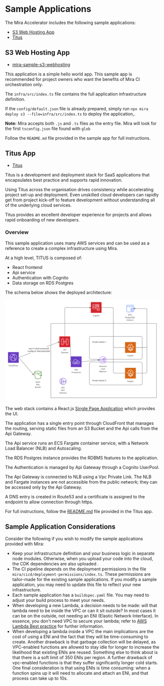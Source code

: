 # Sample Applications

The Mira Accelerator includes the following sample applications:
- [S3 Web Hosting App](#s3-web-hosting-app)
- [Titus](#titus-app)
<!-- - [Cognito 3-Tier Web App](#cognito-3-tier-web-app)-->
<!-- - [Auth0 3-Tier Web App](#auth0-3-tier-web-app)-->
<!-- - [Personalize App](#personalize-app)-->


## S3 Web Hosting App

- [mira-sample-s3-webhosting](https://github.com/nearform/mira-sample-s3-webhosting/generate)


This application is a simple hello world app. This sample app is recommended for project owners who want the benefits of Mira CI orchestration only.

The `infra/src/index.ts` file contains the full application infrastructure definition.

If the `config/default.json` file is already prepared, simply run `npx mira deploy s3 --file=infra/src/index.ts`
to deploy the application,.

__Note:__ Mira accepts both `.js` and `.ts` files as the entry file. Mira will look for the first `tsconfig.json` file found with `glob` 

Follow the `README.md` file provided in the sample app for full instructions.

## Titus App

- [Titus](https://github.com/nearform/titus)

Titus is a development and deployment stack for SaaS applications that encapsulates best practice and supports rapid innovation.

Using Titus across the organisation drives consistency while accelerating project set-up and deployment. Even unskilled cloud developers can rapidly get from project kick-off to feature development without understanding all of the underlying cloud services.

Titus provides an excellent developer experience for projects and allows rapid onboarding of new developers.


### Overview
This sample application uses many AWS services and can be used as a reference to create a complex infrastructure using Mira.

At a high level, TITUS is composed of:

- React frontend
- Api service
- Authentication with Cognito
- Data storage on RDS Postgres

The schema below shows the deployed architecture:

![titus infrastructure](../img/infra-titus.png#hla)

The web stack contains a React.js [Single Page Application](https://en.wikipedia.org/wiki/Single-page_application) which provides the UI.

The application has a single entry point through CloudFront that manages the routing, serving static files from an S3 Bucket and the Api calls from the Api Gateway.

The Api service runs an ECS Fargate container service, with a Network Load Balancer (NLB) and Autoscaling.

The RDS Postgres instance provides the RDBMS features to the application.

The Authentication is managed by Api Gateway through a Cognito UserPool. 

The Api Gateway is connected to NLB using a Vpc Private Link. 
The NLB and Fargate instances are not accessible from the public network; they can be accessed only by the Api Gateway.

A DNS entry is created in Route53 and a certificate is assigned to the endpoint to allow connection through https.

For full instructions, follow the [README.md](https://github.com/nearform/titus/tree/master/packages/titus-infra-aws) file provided in the Titus app.

## Sample Application Considerations

Consider the following if you wish to modify the sample applications provided with Mira:
* Keep your infrastructure definition and your business logic in separate node modules. Otherwise, when you upload your code into the cloud, the CDK dependencies are also uploaded .
* The CI pipeline depends on the deployment permissions in the file `mira/cicd/deployment-permissions/index.ts`. These permissions are tailor-made for the existing sample applications.
If you modify a sample application, you may need to update this file to reflect your new infrastructure.
* Each sample application has a `buildspec.yaml` file. You may need to adjust your build process to meet your needs.
* When developing a new Lambda, a decision needs to be made: will that lambda need to be inside the VPC or can it sit outside? In most cases it can be on the outside, not needing an ENI (Elastic Network Interface). In essence, you don't need VPC to secure your lambda; refer to [AWS Lambda Best practice] for further information.
* When developing a lambda inside a VPC the main implications are the cost of using a ENI and the fact that they will be time-consuming to create. Another drawback is that garbage collection will be delayed, as VPC-enabled functions are allowed to stay idle for longer to increase the likelihood that existing ENIs are reused. Something else to think about is that there is a soft limit of 350 ENIs per region. A further drawback of vpc-enabled functions is that they suffer significantly longer cold starts. One final consideration is that using ENIs is time consuming: when a function spins up it will need to allocate and attach an ENI, and that process can take up to 10s.


<!-- Images -->
[3-tier-cognito]: ../img/3-Tier-Cognito.png#hla
[3-tier-auth0]: ../img/3-Tier-Auth0.png#hla
<!-- Links -->
[AWS Lambda Best practice]: https://docs.aws.amazon.com/lambda/latest/dg/best-practices.html
[AWS SAM CLI]: https://github.com/awslabs/aws-sam-cli
[Lambda service]: https://eu-west-1.console.aws.amazon.com/lambda/home?region=eu-west-1#/functions
[local environment variable file]: https://docs.aws.amazon.com/serverless-application-model/latest/developerguide/serverless-sam-cli-using-invoke.html
[Auth0]: https://auth0.com/learn/social-login/
[Quick Start Guide]: quick-start/
[Local Development Limitations]: developer-environment/?id=local-development-limitations
